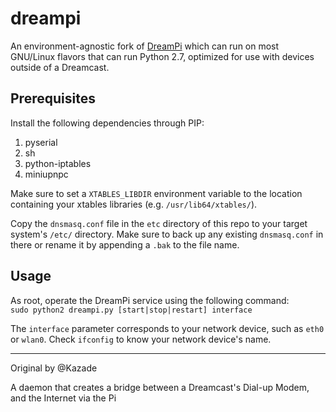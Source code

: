 # dreampi
An environment-agnostic fork of [DreamPi](https://github.com/Kazade/dreampi) which can run on most GNU/Linux flavors that can run Python 2.7, optimized for use with devices outside of a Dreamcast.

## Prerequisites
Install the following dependencies through PIP:
1. pyserial
1. sh
1. python-iptables
1. miniupnpc

Make sure to set a `XTABLES_LIBDIR` environment variable to the location containing your xtables libraries (e.g. `/usr/lib64/xtables/`).

Copy the `dnsmasq.conf` file in the `etc` directory of this repo to your target system's `/etc/` directory. Make sure to back up any existing `dnsmasq.conf` in there or rename it by appending a `.bak` to the file name.

## Usage
As root, operate the DreamPi service using the following command:<br>
`sudo python2 dreampi.py [start|stop|restart] interface`

The `interface` parameter corresponds to your network device, such as `eth0` or `wlan0`. Check `ifconfig` to know your network device's name.

---

Original by @Kazade

A daemon that creates a bridge between a Dreamcast's Dial-up Modem, and the Internet via the Pi
